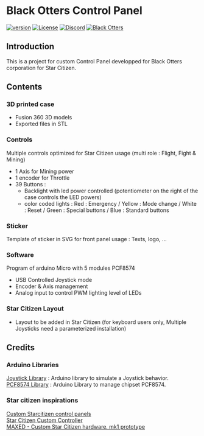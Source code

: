 # Black Otters Control Panel

[![version](https://img.shields.io/github/v/release/Racailloux/ControlPanel?style=for-the-badge)](https://github.com/Racailloux/ControlPanel/releases)
[![License](https://img.shields.io/github/license/Racailloux/ControlPanel?style=for-the-badge&color=blue)](https://github.com/Racailloux/ControlPanel/blob/main/LICENSE)
[![Discord](https://img.shields.io/discord/395260138493050890?style=for-the-badge)](http://discord.gg/ZF4aW5X)
[![Black Otters](https://img.shields.io/static/v1?style=for-the-badge&label=Corpo&message=BlackOtters&color=C18155)](https://www.blackotters-corporation.com/)


## Introduction

This is a project for custom Control Panel developped for Black Otters corporation for Star Citizen.

## Contents

### 3D printed case
* Fusion 360 3D models
* Exported files in STL

### Controls
Multiple controls optimized for Star Citizen usage (multi role : Flight, Fight & Mining)
* 1 Axis for Mining power
* 1 encoder for Throttle
* 39 Buttons :
  * Backlight with led power controlled (potentiometer on the right of the case controls the LED powers)
  * color coded lights : Red : Emergency / Yellow : Mode change / White : Reset / Green : Special buttons / Blue : Standard buttons

### Sticker
Template of sticker in SVG for front panel usage : Texts, logo, ...

### Software
Program of arduino Micro with 5 modules PCF8574
* USB Controlled Joystick mode
* Encoder & Axis management
* Analog input to control PWM lighting level of LEDs

### Star Citizen Layout
 * Layout to be added in Star Citizen (for keyboard users only, Multiple Joysticks need a parameterized installation)


## Credits

### Arduino Libraries

[Joystick Library](https://github.com/MHeironimus/ArduinoJoystickLibrary) : Arduino library to simulate a Joystick behavior.<br>
[PCF8574 Library](https://github.com/xreef/PCF8574_library) : Arduino Library to manage chipset PCF8574.<br>

### Star citizen inspirations

[Custom Starcitizen control panels](https://robertsspaceindustries.com/community/citizen-spotlight/3330-Custom-Starcitizen-Control-Panels)<br>
[Star Citizen Custom Controller](https://shinythinks.com/project/star-citizen-custom-controller/)<br>
[MAXED - Custom Star Citizen hardware. mk1 prototype](https://www.reddit.com/r/starcitizen/comments/9jc5qt/maxed_custom_star_citizen_hardware_mk1_prototype/)<br>
